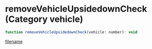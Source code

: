 # removeVehicleUpsidedownCheck (Category vehicle)

```js
function removeVehicleUpsidedownCheck(vehicle: number): void
```

[filename](removeVehicleUpsidedownCheck_m.md ':include')